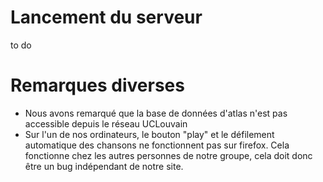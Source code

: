 # Lancement du serveur

to do

# Remarques diverses

- Nous avons remarqué que la base de données d'atlas n'est pas accessible depuis le réseau UCLouvain
- Sur l'un de nos ordinateurs, le bouton "play" et le défilement automatique des chansons ne fonctionnent pas sur firefox. Cela fonctionne chez les autres personnes de notre groupe, cela doit donc être un bug indépendant de notre site.
